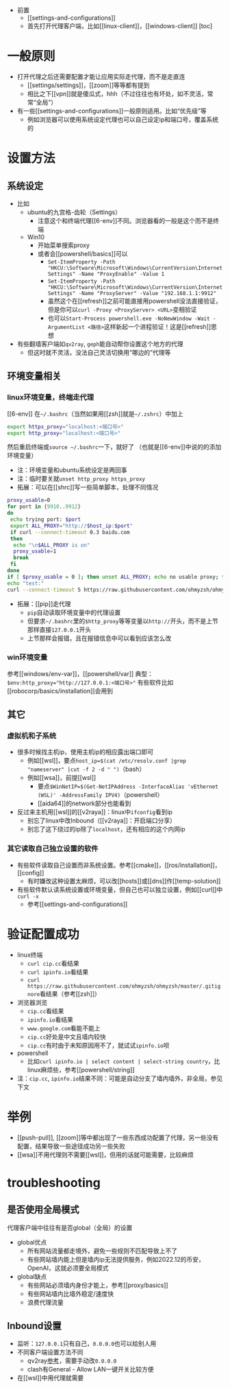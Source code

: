 - 前置
  - [[settings-and-configurations]]
  - 首先打开代理客户端，比如[[linux-client]]，[[windows-client]]
[toc]
# 一般原则
- 打开代理之后还需要配置才能让应用实际走代理，而不是走直连
  - [[settings/settings]]，[[zoom]]等等都有提到
  - 相比之下[[vpn]]就是傻瓜式，hhh（不过往往也有坏处，如不灵活，常常“全局”）
- 有一些[[settings-and-configurations]]一般原则适用。比如“优先级”等
  - 例如浏览器可以使用系统设定代理也可以自己设定ip和端口号，覆盖系统的
# 设置方法
## 系统设定
- 比如
  - ubuntu的九宫格-齿轮（Settings）
    - 注意这个和终端代理[[6-env]]不同。浏览器看的一般是这个而不是终端
  - Win10
    - 开始菜单搜索proxy
    - 或者会[[powershell/basics]]可以
      - `Set-ItemProperty -Path "HKCU:\Software\Microsoft\Windows\CurrentVersion\Internet Settings" -Name "ProxyEnable" -Value 1`
      - `Set-ItemProperty -Path "HKCU:\Software\Microsoft\Windows\CurrentVersion\Internet Settings" -Name "ProxyServer" -Value "192.168.1.1:9912"`
      - 虽然这个在[[refresh]]之前可能直接用powershell没法直接验证，但是你可以`curl -Proxy <ProxyServer> <URL>`变相验证
      - 也可以`Start-Process powershell.exe -NoNewWindow -Wait -ArgumentList <路径>`这样新起一个进程验证！这是[[refresh]]思想
- 有些翻墙客户端如`qv2ray`, `geph`能自动帮你设置这个地方的代理
  - 但这时就不灵活，没法自己灵活切换用“哪边的”代理等
## 环境变量相关
### linux环境变量，终端走代理
[[6-env]]
在`~/.bashrc`（当然如果用[[zsh]]就是`~/.zshrc`）中加上
```sh
export https_proxy="localhost:<端口号>"
export http_proxy="localhost:<端口号>"
```
然后重启终端或`source ~/.bashrc`一下，就好了
（也就是[[6-env]]中说的的添加环境变量）
- 注：环境变量和ubuntu系统设定是两回事
- 注：临时要关就`unset http_proxy https_proxy`
- 拓展：可以在[[shrc]]写一些简单脚本，处理不同情况
```sh
proxy_usable=0
for port in {9910..9912}
do
 echo trying port: $port
 export ALL_PROXY="http://$host_ip:$port"
 if curl --connect-timeout 0.3 baidu.com
 then
  echo "\n$ALL_PROXY is on"
  proxy_usable=1
  break
 fi
done
if [ $proxy_usable = 0 ]; then unset ALL_PROXY; echo no usable proxy; fi
echo "test:"
curl --connect-timeout 5 https://raw.githubusercontent.com/ohmyzsh/ohmyzsh/master/.gitignore | grep oh-my-zsh
```
- 拓展：[[pip]]走代理
  - `pip`自动读取环境变量中的代理设置
  - 但要求`~/.bashrc`里的`$http_proxy`等等变量以`http://`开头，而不是上节那样直接`127.0.0.1`开头
  - 上节那样会报错，且在报错信息中可以看到应该怎么改
### win环境变量
参考[[windows/env-var]]，[[powershell/var]]
典型：`$env:http_proxy="http://127.0.0.1:<端口号>"`
有些软件比如[[robocorp/basics/installation]]会用到
## 其它
### 虚拟机和子系统
- 很多时候找主机ip，使用主机ip的相应露出端口即可
  - 例如[[wsl]]，要点`host_ip=$(cat /etc/resolv.conf |grep "nameserver" |cut -f 2 -d " ")`（bash）
  - 例如[[wsa]]，前提[[wsl]]
    - 要点`$WinNetIP=$(Get-NetIPAddress -InterfaceAlias 'vEthernet (WSL)' -AddressFamily IPV4)`（powershell）
    - [[aida64]]的network部分也能看到
- 反过来主机用[[wsl]]的[[v2raya]]：linux中`ifconfig`看到ip
  - 别忘了linux中改Inbound（[[v2raya]]：开启端口分享）
  - 别忘了这下绕过的ip除了`localhost`，还有相应的这个内网ip
### 其它读取自己独立设置的软件
- 有些软件读取自己设置而非系统设置。参考[[cmake]]，[[ros/installation]]，[[config]]
  - 有时嫌改这种设置太麻烦，可以改[[hosts]]或[[dns]]作[[temp-solution]]
- 有些软件默认读系统设置或环境变量，但自己也可以独立设置，例如[[curl]]中`curl -x`
  - 参考[[settings-and-configurations]]
# 验证配置成功
- linux终端
  - `curl cip.cc`看结果
  - `curl ipinfo.io`看结果
  - `curl https://raw.githubusercontent.com/ohmyzsh/ohmyzsh/master/.gitignore`看结果（参考[[zsh]]）
- 浏览器浏览
  - `cip.cc`看结果
  - `ipinfo.io`看结果
  - `www.google.com`看能不能上
  - `cip.cc`好处是中文且墙内较快
  - `cip.cc`有时由于未知原因用不了，就试试`ipinfo.io`呗
- powershell
  - 比如`curl ipinfo.io | select content | select-string country`，比linux麻烦些，参考[[powershell/string]]
- 注：`cip.cc`, `ipinfo.io`结果不同：可能是自动分支了墙内墙外，非全局，参见下文
# 举例
- [[push-pull]], [[zoom]]等中都出现了一些东西成功配置了代理，另一些没有配置，结果导致一些途径成功另一些失败
- [[wsa]]不用代理则不需要[[wsl]]，但用的话就可能需要，比较麻烦
# troubleshooting
## 是否使用全局模式
代理客户端中往往有是否global（全局）的设置
- global优点
  - 所有网站流量都走境外，避免一些规则不匹配导致上不了
  - 有些网站墙内能上但是墙内ip无法提供服务，例如2022.12的币安，OpenAI，这就必须要全局模式
- global缺点
  - 有些网站必须墙内身份才能上，参考[[proxy/basics]]
  - 有些网站墙内比墙外稳定/速度快
  - 浪费代理流量
## Inbound设置
- 监听：`127.0.0.1`只有自己，`0.0.0.0`也可以给别人用
- 不同客户端设置方法不同
  - qv2ray[参考](https://github.com/qv2ray/qv2ray/issues/414)，需要手动改`0.0.0.0`
  - clash有General - Allow LAN一键开关比较方便
- 在[[wsl]]中用代理就需要